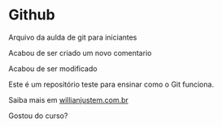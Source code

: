 # Github

Arquivo da aulda de git para iniciantes

Acabou de ser criado um novo comentario

Acabou de ser modificado

Este é um repositório teste para ensinar como o Git funciona.

Saiba mais em [willianjustem.com.br](http://willianjustem.com.br)

Gostou do curso?


